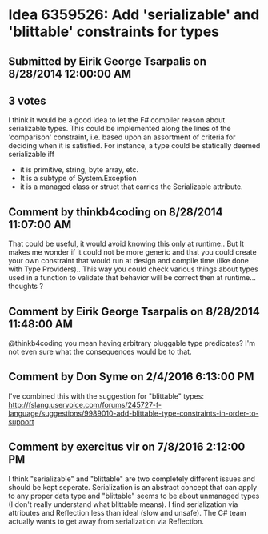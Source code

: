 # Idea 6359526: Add 'serializable' and 'blittable' constraints for types

## Submitted by Eirik George Tsarpalis on 8/28/2014 12:00:00 AM

## 3 votes

I think it would be a good idea to let the F# compiler reason about serializable types. This could be implemented along the lines of the 'comparison' constraint, i.e. based upon an assortment of criteria for deciding when it is satisfied.
For instance, a type could be statically deemed serializable iff
* it is primitive, string, byte array, etc.
* It is a subtype of System.Exception
* it is a managed class or struct that carries the Serializable attribute.


## Comment by thinkb4coding on 8/28/2014 11:07:00 AM

That could be useful, it would avoid knowing this only at runtime.. But It makes me wonder if it could not be more generic and that you could create your own constraint that would run at design and compile time (like done with Type Providers)..
This way you could check various things about types used in a function to validate that behavior will be correct then at runtime... thoughts ?

## Comment by Eirik George Tsarpalis on 8/28/2014 11:48:00 AM

@thinkb4coding you mean having arbitrary pluggable type predicates? I'm not even sure what the consequences would be to that.

## Comment by Don Syme on 2/4/2016 6:13:00 PM

I've combined this with the suggestion for "blittable" types: http://fslang.uservoice.com/forums/245727-f-language/suggestions/9989010-add-blittable-type-constraints-in-order-to-support

## Comment by exercitus vir on 7/8/2016 2:12:00 PM

I think "serializable" and "blittable" are two completely different issues and should be kept seperate. Serialization is an abstract concept that can apply to any proper data type and "blittable" seems to be about unmanaged types (I don't really understand what blittable means).
I find serialization via attributes and Reflection less than ideal (slow and unsafe). The C# team actually wants to get away from serialization via Reflection.

